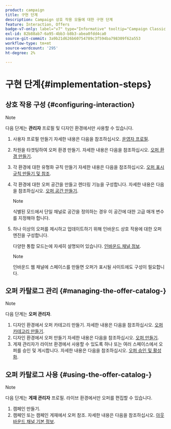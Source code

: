 ```yaml
---
product: campaign
title: 구현 단계
description: Campaign 상호 작용 모듈에 대한 구현 단계
feature: Interaction, Offers
badge-v7-only: label="v7" type="Informative" tooltip="Campaign Classic v7에만 적용됩니다."
exl-id: 82b88ab7-6a95-4bb3-b8b3-abea0fdd4ca0
source-git-commit: 3a9b21d626b60754789c3f594ba798309f62a553
workflow-type: tm+mt
source-wordcount: '295'
ht-degree: 2%

---
```


# 구현 단계{#implementation-steps}



## 상호 작용 구성 {#configuring-interaction}

>[!NOTE]
>
>다음 단계는 **관리자** 프로필 및 디자인 환경에서만 사용할 수 있습니다.

1. 사용자 프로필 만들기 자세한 내용은 다음을 참조하십시오. [운영자 프로필](../../interaction/using/operator-profiles.md).
1. 차원을 타겟팅하여 오퍼 환경 만들기. 자세한 내용은 다음을 참조하십시오. [오퍼 환경 만들기](../../interaction/using/live-design-environments.md#creating-an-offer-environment).
1. 각 환경에 대한 유형화 규칙 만들기 자세한 내용은 다음을 참조하십시오. [오퍼 표시 규칙 만들기 및 참조](../../interaction/using/managing-offer-presentation.md#creating-and-referencing-an-offer-presentation-rule).
1. 각 환경에 대한 오퍼 공간을 만들고 렌더링 기능을 구성합니다. 자세한 내용은 다음을 참조하십시오. [오퍼 공간 만들기](../../interaction/using/creating-offer-spaces.md).

   >[!NOTE]
   >
   >식별된 모드에서 단일 채널로 공간을 정의하는 경우 이 공간에 대한 고급 매개 변수를 지정해야 합니다.

1. 하나 이상의 오퍼를 제시하고 업데이트하기 위해 인바운드 상호 작용에 대한 오퍼 엔진을 구성합니다.

   다양한 통합 모드는에 자세히 설명되어 있습니다. [인바운드 채널 정보](../../interaction/using/about-inbound-channels.md).

   >[!NOTE]
   >
   >인바운드 웹 채널에 스페이스를 만들면 오퍼가 표시될 사이트에도 구성이 필요합니다.

## 오퍼 카탈로그 관리 {#managing-the-offer-catalog-}

>[!NOTE]
>
>다음 단계는 **오퍼 관리자**.

1. 디자인 환경에서 오퍼 카테고리 만들기. 자세한 내용은 다음을 참조하십시오. [오퍼 카테고리 만들기](../../interaction/using/creating-offer-categories.md).
1. 디자인 환경에서 오퍼 만들기 자세한 내용은 다음을 참조하십시오. [오퍼 만들기](../../interaction/using/creating-an-offer.md).
1. 게재 관리자가 라이브 환경에서 사용할 수 있도록 하나 또는 여러 스페이스에서 오퍼를 승인 및 게시합니다. 자세한 내용은 다음을 참조하십시오. [오퍼 승인 및 활성화](../../interaction/using/approving-and-activating-an-offer.md).

## 오퍼 카탈로그 사용 {#using-the-offer-catalog-}

>[!NOTE]
>
>다음 단계는 **게재 관리자** 프로필. 라이브 환경에서만 오퍼를 편집할 수 있습니다.

1. 캠페인 만들기.
1. 캠페인 또는 캠페인 게재에서 오퍼 참조. 자세한 내용은 다음을 참조하십시오. [아웃바운드 채널 기본 정보](../../interaction/using/about-outbound-channels.md).
